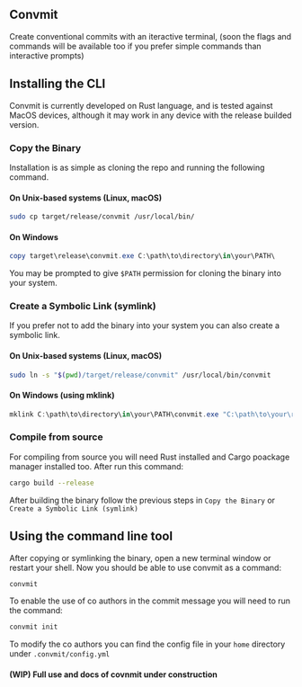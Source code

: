 ## Convmit

Create conventional commits with an iteractive terminal, (soon the flags and commands will be available too if you prefer simple commands than interactive prompts)

## Installing the CLI

Convmit is currently developed on Rust language, and is tested against MacOS devices, although it may work in any device with the release builded version.

### Copy the Binary

Installation is as simple as cloning the repo and running the following command.

#### On Unix-based systems (Linux, macOS)
```sh
sudo cp target/release/convmit /usr/local/bin/
```

#### On Windows
```powershell
copy target\release\convmit.exe C:\path\to\directory\in\your\PATH\
```

You may be prompted to give `$PATH` permission for cloning the binary into your system.

### Create a Symbolic Link (symlink)

If you prefer not to add the binary into your system you can also create a symbolic link.

#### On Unix-based systems (Linux, macOS)
```sh
sudo ln -s "$(pwd)/target/release/convmit" /usr/local/bin/convmit
```

#### On Windows (using mklink)
```powershell
mklink C:\path\to\directory\in\your\PATH\convmit.exe "C:\path\to\your\rust\project\directory\target\release\convmit.exe"
```

### Compile from source

For compiling from source you will need Rust installed and Cargo poackage manager installed too. After run this command:

```sh
cargo build --release
```

After building the binary follow the previous steps in `Copy the Binary` or `Create a Symbolic Link (symlink)`


## Using the command line tool

After copying or symlinking the binary, open a new terminal window or restart your shell. Now you should be able to use convmit as a command:

```bash
convmit
```

To enable the use of co authors in the commit message you will need to run the command: 

```bash
convmit init
```

To modify the co authors you can find the config file in your `home` directory under `.convmit/config.yml`

#### (WIP) Full use and docs of covnmit under construction